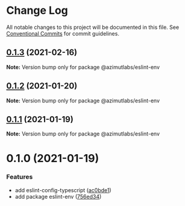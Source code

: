 # Change Log

All notable changes to this project will be documented in this file.
See [Conventional Commits](https://conventionalcommits.org) for commit guidelines.

## [0.1.3](https://github.com/azimutlabs/eslint/compare/@azimutlabs/eslint-env@0.1.2...@azimutlabs/eslint-env@0.1.3) (2021-02-16)

**Note:** Version bump only for package @azimutlabs/eslint-env





## [0.1.2](https://github.com/azimutlabs/eslint/compare/@azimutlabs/eslint-env@0.1.1...@azimutlabs/eslint-env@0.1.2) (2021-01-20)

**Note:** Version bump only for package @azimutlabs/eslint-env





## [0.1.1](https://github.com/azimutlabs/eslint/compare/@azimutlabs/eslint-env@0.1.0...@azimutlabs/eslint-env@0.1.1) (2021-01-19)

**Note:** Version bump only for package @azimutlabs/eslint-env





# 0.1.0 (2021-01-19)


### Features

* add eslint-config-typescript ([ac0bde1](https://github.com/azimutlabs/eslint/commit/ac0bde1d66167af9444e3b833cb8104b7d328074))
* add package eslint-env ([756ed34](https://github.com/azimutlabs/eslint/commit/756ed34e02debc09ba03976a641518fa38cf8041))
